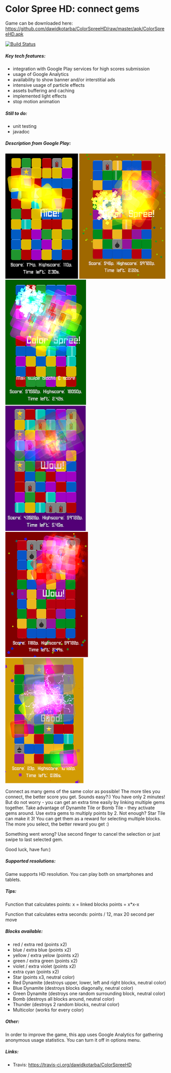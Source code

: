 ﻿# Color Spree HD: connect gems

Game can be downloaded here:
https://github.com/dawidkotarba/ColorSpreeHD/raw/master/apk/ColorSpreeHD.apk

[![Build Status](https://travis-ci.org/dawidkotarba/ColorSpreeHD.png)](https://travis-ci.org/dawidkotarba/ColorSpreeHD)

##### Key tech features:
- integration with Google Play services for high scores submission
- usage of Google Analytics
- availability to show banner and/or interstitial ads
- intensive usage of particle effects
- assets buffering and caching
- implemented light effects
- stop motion animation

##### Still to do:
- unit testing
- javadoc

##### Description from Google Play:

![Screen](https://raw.githubusercontent.com/dawidkotarba/ColorSpreeHD/master/documentation/readme/screen1.png)
![Screen](https://raw.githubusercontent.com/dawidkotarba/ColorSpreeHD/master/documentation/readme/screen9.png)
![Screen](https://raw.githubusercontent.com/dawidkotarba/ColorSpreeHD/master/documentation/readme/screen7.png)
![Screen](https://raw.githubusercontent.com/dawidkotarba/ColorSpreeHD/master/documentation/readme/screen8.png)
![Screen](https://raw.githubusercontent.com/dawidkotarba/ColorSpreeHD/master/documentation/readme/screen2.png)
![Screen](https://raw.githubusercontent.com/dawidkotarba/ColorSpreeHD/master/documentation/readme/screen10.png)

Connect as many gems of the same color as possible! The more tiles you connect, the better score you get. Sounds easy?:) You have only 2 minutes! But do not worry - you can get an extra time easily by linking multiple gems together.
Take advantage of Dynamite Tile or Bomb Tile - they activate gems around.
Use extra gems to multiply points by 2. Not enough? Star Tile can make it 3!
You can get them as a reward for selecting multiple blocks. The more you select, the better reward you get :)

Something went wrong? Use second finger to cancel the selection or just swipe to last selected gem.

Good luck, have fun:)

##### Supported resolutions:
Game supports HD resolution. You can play both on smartphones and tablets.

##### Tips:

Function that calculates points:
x = linked blocks
points = x*x-x

Function that calculates extra seconds:
points / 12, max 20 second per move

##### Blocks available:
- red / extra red (points x2)
- blue / extra blue (points x2)
- yellow / extra yelow (points x2)
- green / extra green (points x2)
- violet / extra violet (points x2)
- extra cyan (points x2)
- Star (points x3, neutral color)
- Red Dynamite (destroys upper, lower, left and right blocks, neutral color)
- Blue Dynamite (destroys blocks diagonally, neutral color)
- Green Dynamite (destroys one random surrounding block, neutral color)
- Bomb (destroys all blocks around, neutral color)
- Thunder (destroys 2 random blocks, neutral color)
- Multicolor (works for every color)

##### Other:
In order to improve the game, this app uses Google Analytics for gathering anonymous usage statistics.
You can turn it off in options menu.

##### Links:
- Travis: https://travis-ci.org/dawidkotarba/ColorSpreeHD
